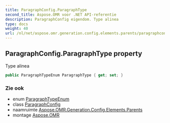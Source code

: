 ```yaml
---
title: ParagraphConfig.ParagraphType
second_title: Aspose.OMR voor .NET API-referentie
description: ParagraphConfig eigendom. Type alinea
type: docs
weight: 40
url: /nl/net/aspose.omr.generation.config.elements.parents/paragraphconfig/paragraphtype/
---
```

## ParagraphConfig.ParagraphType property

Type alinea

```csharp
public ParagraphTypeEnum ParagraphType { get; set; }
```

### Zie ook

* enum [ParagraphTypeEnum](../../../aspose.omr.generation.config.enums/paragraphtypeenum/)
* class [ParagraphConfig](../)
* naamruimte [Aspose.OMR.Generation.Config.Elements.Parents](../../paragraphconfig/)
* montage [Aspose.OMR](../../../)


